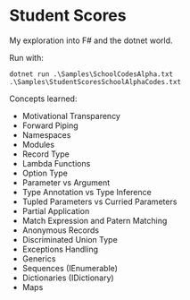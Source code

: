 # Student Scores

My exploration into F# and the dotnet world.

Run with:
```
dotnet run .\Samples\SchoolCodesAlpha.txt  .\Samples\StudentScoresSchoolAlphaCodes.txt
```

Concepts learned:

- Motivational Transparency
- Forward Piping
- Namespaces
- Modules
- Record Type
- Lambda Functions
- Option Type
- Parameter vs Argument
- Type Annotation vs Type Inference
- Tupled Parameters vs Curried Parameters
- Partial Application
- Match Expression and Patern Matching
- Anonymous Records
- Discriminated Union Type
- Exceptions Handling
- Generics
- Sequences (IEnumerable)
- Dictionaries (IDictionary)
- Maps
